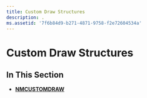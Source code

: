 ```yaml
---
title: Custom Draw Structures
description: .
ms.assetid: '7f6b84d9-b271-4871-9758-f2e72604534a'
---
```


# Custom Draw Structures

## In This Section

-   [**NMCUSTOMDRAW**](nmcustomdraw.md)

 

 




